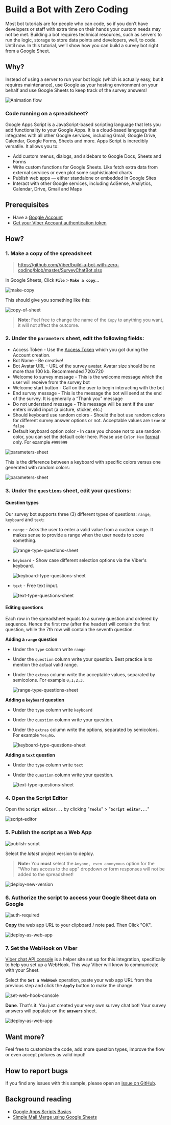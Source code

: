 # Build a Bot with Zero Coding

Most bot tutorials are for people who can code, so if you don’t have developers or staff with extra time on their hands your custom needs may not be met. Building a bot requires technical resources, such as servers to run the logic, storage to store data points and developers, well, to code. Until now. In this tutorial, we’ll show how you can build a survey bot right from a Google Sheet.

## Why?

Instead of using a server to run your bot logic (which is actually easy, but it requires maintenance), use Google as your hosting environment on your behalf and use Google Sheets to keep track of the survey answers!

![Animation flow](https://github.com/devrelv/blog/blob/master/google_sheet_flow.gif?raw=true)

### Code running on a spreadsheet?
Google Apps Script is a JavaScript-based scripting language that lets you add functionality to your Google Apps. It is a cloud‑based language that integrates with all other Google services, including Gmail, Google Drive, Calendar, Google Forms, Sheets and more. Apps Script is incredibly versatile. It allows you to:

- Add custom menus, dialogs, and sidebars to Google Docs, Sheets and Forms
- Write custom functions for Google Sheets. Like fetch extra data from external services or even plot some sophisticated charts
- Publish web apps — either standalone or embedded in Google Sites
- Interact with other Google services, including AdSense, Analytics, Calendar, Drive, Gmail and Maps

## Prerequisites
- Have a <a href="https://accounts.google.com/" target="_blank">Google Account</a>
- <a href="https://developers.viber.com" target="_blank">Get your Viber Account authentication token</a> 

## How?

### 1. Make a copy of the spreadsheet

>  <a href="https://github.com/Viber/build-a-bot-with-zero-coding/blob/master/SurveyChatBot.xlsx" target="_blank">https://github.com/Viber/build-a-bot-with-zero-coding/blob/master/SurveyChatBot.xlsx</a>

In Google Sheets, Click **`File`** > **`Make a copy`**...

![make-copy](https://github.com/devrelv/blog/blob/master/google_sheet_make_copy.jpg?raw=true)

This should give you something like this:

![copy-of-sheet](https://github.com/devrelv/blog/blob/master/google_sheet_edit_copy_name.jpg?raw=true)

> **Note:** Feel free to change the name of the `Copy` to anything you want, it will not affect the outcome.

### 2. Under the **`parameters`** sheet, edit the following fields:

- Access Token - Use the <a href="https://developers.viber.com/docs/faq/#authentication-tokens/" target="_blank">Access Token</a> which you got during the Account creation.
- Bot Name - Be creative!
- Bot Avatar URL - URL of the survey avatar. Avatar size should be no more than 100 kb. Recommended 720x720
- Welcome to survey message - This is the welcome message which the user will receive from the survey bot
- Welcome start button - Call on the user to begin interacting with the bot
- End survey message - This is the message the bot will send at the end of the survey. It is generally a “Thank you” message
- Do not understand message - This message will be sent if the user enters invalid input (a picture, sticker, etc.)
- Should keyboard use random colors - Should the bot use random colors for different survey answer options or not. Acceptable values are `true` or `false`
- Default keyboard option color - In case you choose not to use random color, you can set the default color here. Please use `Color Hex` <a href="http://www.color-hex.com//" target="_blank">format</a> only. For example `#999999`

![parameters-sheet](https://github.com/devrelv/blog/blob/master/google_sheet_parameters_edit.jpg?raw=true)

This is the difference between a keyboard with specific colors versus one generated with random colors:

![parameters-sheet](https://github.com/devrelv/blog/blob/master/google_sheet_solid_to_random.png?raw=true)


### 3. Under the **`questions`** sheet, edit your questions:

#### Question types
Our survey bot supports three (3) different types of questions: `range`, `keyboard` and `text`:

- `range` -  Asks the user to enter a valid value from a custom range. It makes sense to provide a range when the user needs to score something.

	![range-type-questions-sheet](https://github.com/devrelv/blog/blob/master/google_sheet_questions_example_range.jpg?raw=true)

- `keyboard` - Show case different selection options via the Viber's keyboard.

	![keyboard-type-questions-sheet](https://github.com/devrelv/blog/blob/master/google_sheet_questions_example_keyboard.jpg?raw=true)

- `text` - Free text input.

	![text-type-questions-sheet](https://github.com/devrelv/blog/blob/master/google_sheet_questions_example_text.jpg?raw=true)


#### Editing questions
Each row in the spreadsheet equals to a survey question and ordered by sequence. Hence the first row (after the header) will contain the first question, while the 7th row will contain the seventh question.

**Adding a `range` question**

- Under the `type` column write `range`
- Under the `question` column write your question. Best practice is to mention the actual valid range.
- Under the `extras` column write the acceptable values, separated by semicolons. For example `0;1;2;3`.

	![range-type-questions-sheet](https://github.com/devrelv/blog/blob/master/google_sheet_questions_range.jpg?raw=true)

**Adding a `keyboard` question**

- Under the `type` column write `keyboard`
- Under the `question` column write your question.
- Under the `extras` column write the options, separated by semicolons. For example `Yes;No`.

	![keyboard-type-questions-sheet](https://github.com/devrelv/blog/blob/master/google_sheet_questions_keyboard.jpg?raw=true)

**Adding a `text` question**

- Under the `type` column write `text`
- Under the `question` column write your question.

	![text-type-questions-sheet](https://github.com/devrelv/blog/blob/master/google_sheet_questions_text.jpg?raw=true)

### 4. Open the Script Editor

Open the **`Script editor...`** by clicking "**`Tools`**" > "**`Script editor...`**"

![script-editor](https://github.com/devrelv/blog/blob/master/google_sheet_open_script_editor.jpg?raw=true)

### 5. Publish the script as a Web App

![publish-script](https://github.com/devrelv/blog/blob/master/google_sheet_publish_web_app.jpg?raw=true)

Select the *latest* project version to deploy.

> **Note:** You **must** select the `Anyone, even anonymous` option for the "Who has access to the app" dropdown or form responses will not be added to the spreadsheet!

![deploy-new-version](https://github.com/devrelv/blog/blob/master/google_sheet_deploy_web_app.jpg?raw=true)

### 6. Authorize the script to access your Google Sheet data on Google

![auth-required](https://github.com/devrelv/blog/blob/master/google_sheet_deploy_auth.jpg?raw=true)

**Copy** the web app URL to your clipboard / note pad.
Then Click "OK".

![deploy-as-web-app](https://github.com/devrelv/blog/blob/master/google_sheet_deploy_url.jpg?raw=true)

### 7. Set the WebHook on Viber

<a href="https://viber-api-console.herokuapp.com/" target="_blank">Viber chat API console</a> is a helper site set up for this integration, specifically to help you set up a WebHook. This way Viber will know to communicate with your Sheet.

Select the **`Set a WebHook`** operation, paste your web app URL from the previous step and click the **`Apply`** button to make the change.

![set-web-hook-console](https://github.com/devrelv/blog/blob/master/google_sheet_console.jpg?raw=true)

**Done**. That's it. You just created your very own survey chat bot! Your survey answers will populate on the **`answers`** sheet.

![deploy-as-web-app](https://github.com/devrelv/blog/blob/master/google_sheet_answers.jpg?raw=true)

## Want more?
Feel free to customize the code, add more question types, improve the flow or even accept pictures as valid input!

## How to report bugs
If you find any issues with this sample, please open an [issue on GitHub](https://github.com/Viber/build-a-bot-with-zero-coding/issues/new).

## Background reading

+ <a href="https://developers.google.com/apps-script" target="_blank">Google Apps Scripts Basics</a>
+ <a href="https://developers.google.com/apps-script/articles/mail_merge" target="_blank">Simple Mail Merge using Google Sheets</a>

